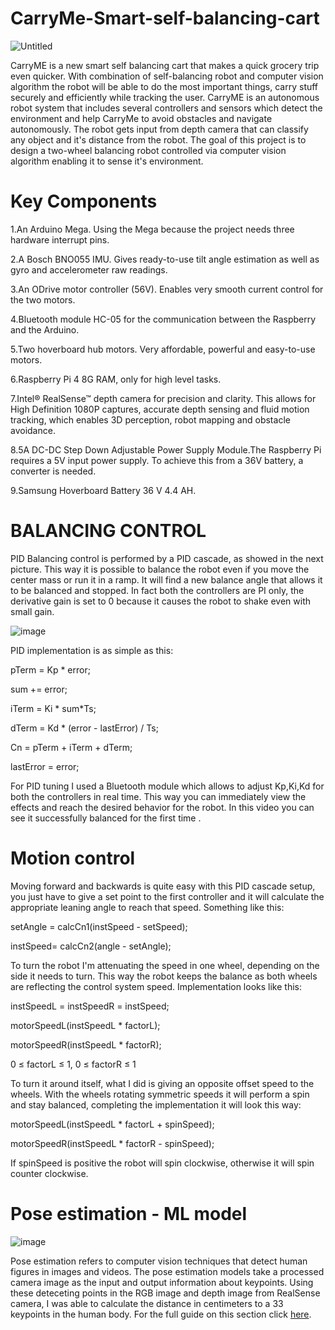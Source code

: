# CarryMe-Smart-self-balancing-cart

![Untitled](https://user-images.githubusercontent.com/50642442/135082275-61aa604b-c46e-4383-885a-40e70179e4a5.jpg)

CarryME is a new smart self balancing cart that makes a quick grocery trip even quicker. With combination of self-balancing robot and computer vision algorithm the robot will be able to do the most important things, carry stuff securely and efficiently while tracking the user. 
CarryME is an autonomous robot system that includes several controllers and sensors which
detect the environment and help CarryMe to avoid obstacles and navigate autonomously.
The robot gets input from depth camera that can classify any object and it's distance from the robot.
The goal of this project is to design a two-wheel balancing robot controlled via computer vision algorithm enabling it to sense it's environment.

# Key Components

1.An Arduino Mega. Using the Mega because the project needs three hardware interrupt pins.

2.A Bosch BNO055 IMU. Gives ready-to-use tilt angle estimation as well as gyro and accelerometer raw readings.

3.An ODrive motor controller (56V). Enables very smooth current control for the two motors.

4.Bluetooth module HC-05 for the communication between the Raspberry and the Arduino.

5.Two hoverboard hub motors. Very affordable, powerful and easy-to-use motors.

6.Raspberry Pi 4 8G RAM, only for high level tasks.

7.Intel® RealSense™ depth camera for precision and clarity. This allows for High
 Definition 1080P captures, accurate depth sensing and fluid motion tracking, which enables 3D
 perception, robot mapping and obstacle avoidance.
 
8.5A DC-DC Step Down Adjustable Power Supply Module.The Raspberry Pi requires a 5V input power supply. To achieve this from a 36V battery, a
converter is needed.

9.Samsung Hoverboard Battery 36 V 4.4 AH. 

# BALANCING CONTROL 
PID
Balancing control is performed by a PID cascade, as showed in the next picture. 
This way it is possible to balance the robot even if you move the center mass or run it in a ramp. 
It will find a new balance angle that allows it to be balanced and stopped. 
In fact both the controllers are PI only, the derivative gain is set to 0 because it causes the robot to shake even with small gain.

![image](https://user-images.githubusercontent.com/50642442/134984028-422dd8f7-1184-43fa-a301-5dcd271db9a1.png)

PID implementation is as simple as this:

pTerm = Kp * error;

sum += error;

iTerm = Ki * sum*Ts;

dTerm = Kd * (error - lastError) / Ts;

Cn = pTerm + iTerm + dTerm;

lastError = error;

For PID tuning I used a Bluetooth module which allows to adjust Kp,Ki,Kd for both the controllers in real time. This way you can immediately view the effects and reach the desired behavior for the robot. In this video you can see it successfully balanced for the first time .

# Motion control
Moving forward and backwards is quite easy with this PID cascade setup, you just have to give a set point to the first controller and it will calculate the appropriate leaning angle to reach that speed. Something like this:

setAngle = calcCn1(instSpeed - setSpeed);
  
instSpeed= calcCn2(angle - setAngle);

To turn the robot I'm attenuating the speed in one wheel, depending on the side it needs to turn. This way the robot keeps the balance as both wheels are reflecting the control system speed. Implementation looks like this:

 instSpeedL = instSpeedR = instSpeed;
 
 motorSpeedL(instSpeedL * factorL);
 
 motorSpeedR(instSpeedL * factorR); 
 
 0 ≤ factorL ≤ 1,     0 ≤ factorR ≤ 1  
 
To turn it around itself, what I did is giving an opposite offset speed to the wheels. With the wheels rotating symmetric speeds it will perform a spin and stay balanced, completing the implementation it will look this way:

 motorSpeedL(instSpeedL * factorL + spinSpeed);
 
 motorSpeedR(instSpeedL * factorR - spinSpeed); 
 
 If spinSpeed is positive the robot will spin clockwise, otherwise it will spin counter clockwise.
 
 # Pose estimation - ML model
 
 ![image](https://user-images.githubusercontent.com/50642442/134986101-0bc2869a-da38-458b-af67-47df4e3b4681.png)
 
Pose estimation refers to computer vision techniques that detect human figures in images and videos. The pose estimation models take a processed camera image as the input and output information about keypoints. Using these deteceting points in the RGB image and depth image from RealSense camera, I was able to calculate the distance in centimeters to a 33 keypoints in the human body.
For the full guide on this section click [here](https://github.com/Razg93/Skeleton-Tracking-using-RealSense-depth-camera). 
 
